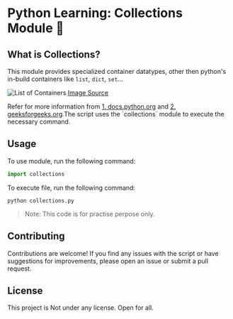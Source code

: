 # **Python Learning: Collections Module 🐍**

## **What is Collections?**

This module provides specialized container datatypes, other then python's in-build containers like `list`, `dict`, `set`...

![List of Containers](/assets/lists.jpg)
[Image Source]("https://docs.python.org/3/library/collections.html")

Refer for more information from [1. docs.python.org]("https://docs.python.org/3/library/collections.html") and [2. geeksforgeeks.org]("https://www.geeksforgeeks.org/python-collections-module/").The script uses the `collections` module to execute the necessary command.

## **Usage**

To use module, run the following command:

```python
import collections
```

To execute file, run the following command:

```cli
python collections.py
```

>Note: This code is for practise perpose only.

## **Contributing**

Contributions are welcome! If you find any issues with the script or have suggestions for improvements, please open an issue or submit a pull request.

## **License**

This project is Not under any license. Open for all.
